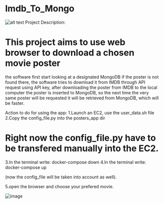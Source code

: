 # Imdb_To_Mongo
![alt text](https://cdn.celluloidjunkie.com/wp-content/uploads/2021/04/30144535/Paper-vs-Digital-Movie-Posters-Featured.jpg)
Project Description:

# This project aims to use web browser to download a chosen movie poster
the software first start looking at a designated MongoDB if the poster is not found there,
the software tries to download it from IMDB through API request using API key,
after downloading the poster from IMDB to the local computer the poster is inserted to MongoDB,
so the next time the very same poster will be requested it will be retrieved from MongoDB,
which will be faster.

Action to do for using the app:
1.Launch an EC2, use the user_data.sh file
2.Copy the config_file.py into the posters_app dir

# Right now the config_file.py have to be transfered manually into the EC2.

3.In the terminal write: docker-compose down
4.In the terminal write: docker-compose up

(now the config_file will be taken into account as well).

5.open the browser and choose your prefered movie.

![image](https://user-images.githubusercontent.com/40236466/198407883-4e5ec115-ca56-408e-99dd-7bc763fc7aa2.png)
